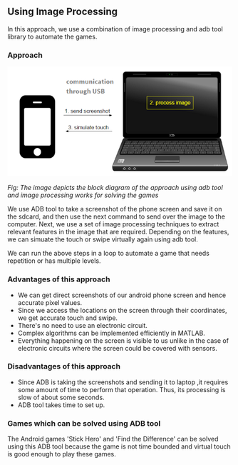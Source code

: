 ## Using Image Processing

In this approach, we use a combination of image processing and adb tool library to automate the games. 

### Approach

![image1](/Images/methods-1.png)

*Fig: The image depicts the block diagram of the approach using adb tool and image processing works for solving the games*

We use ADB tool to take a screenshot of the phone screen and save it on the sdcard, and then use the next command to send over the image to the computer. Next, we use a set of image processing techniques to extract relevant features in the image that are required. Depending on the features, we can simuate the touch or swipe virtually again using adb tool. 

We can run the above steps in a loop to automate a game that needs repetition or has multiple levels.

### Advantages of this approach
- We can get direct screenshots of our android phone screen and hence accurate pixel values.
- Since we access the locations on the screen through their coordinates, we get accurate touch and swipe.
- There's no need to use an electronic circuit.
- Complex algorithms can be implemented efficiently in MATLAB.
- Everything happening on the screen is visible to us unlike in the case of electronic circuits where the screen could be covered with sensors.


### Disadvantages of this approach

- Since ADB is taking the screenshots and sending it to laptop ,it requires some amount of time to perform that operation. Thus, its processing is slow of about some seconds.
- ADB tool takes time to set up.
 
### Games which can be solved using ADB tool

The Android games 'Stick Hero' and 'Find the Difference' can be solved using this ADB tool because the game is not time bounded and virtual touch is good enough to play these games.
